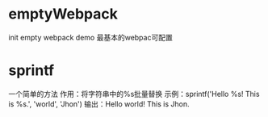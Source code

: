 # emptyWebpack
init empty webpack demo
最基本的webpac可配置

# sprintf
一个简单的方法
作用：将字符串中的%s批量替换
示例：sprintf('Hello %s! This is %s.', 'world', 'Jhon')
输出：Hello world! This is Jhon.